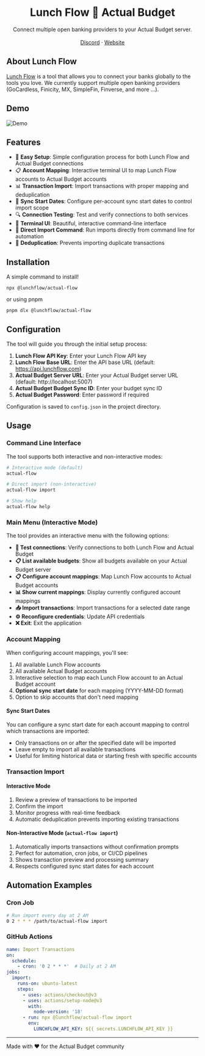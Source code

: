 <p align="center">
	<h1 align="center"><b>Lunch Flow 🤝 Actual Budget</b></h1>
<p align="center">
    Connect multiple open banking providers to your Actual Budget server.
    <br />
    <br />
    <a href="https://discord.gg/TJn5mMV4jZ">Discord</a>
    ·
    <a href="https://lunchflow.app">Website</a>
  </p>
</p>

## About Lunch Flow

[Lunch Flow](https:lunchflow.app) is a tool that allows you to connect your banks globally to the tools you love. We currently support multiple open banking providers (GoCardless, Finicity, MX, SimpleFin, Finverse, and more ...).

## Demo

![Demo](./docs/demo.gif)

## Features

- 🔗 **Easy Setup**: Simple configuration process for both Lunch Flow and Actual Budget connections
- 📋 **Account Mapping**: Interactive terminal UI to map Lunch Flow accounts to Actual Budget accounts
- 📊 **Transaction Import**: Import transactions with proper mapping and deduplication
- 📅 **Sync Start Dates**: Configure per-account sync start dates to control import scope
- 🔍 **Connection Testing**: Test and verify connections to both services
- 📱 **Terminal UI**: Beautiful, interactive command-line interface
- 🚀 **Direct Import Command**: Run imports directly from command line for automation
- 🔄 **Deduplication**: Prevents importing duplicate transactions

## Installation

A simple command to install!

```
npx @lunchflow/actual-flow
```

or using pnpm

```
pnpm dlx @lunchflow/actual-flow
```

## Configuration

The tool will guide you through the initial setup process:

1. **Lunch Flow API Key**: Enter your Lunch Flow API key
2. **Lunch Flow Base URL**: Enter the API base URL (default: https://api.lunchflow.com)
3. **Actual Budget Server URL**: Enter your Actual Budget server URL (default: http://localhost:5007)
4. **Actual Budget Budget Sync ID**: Enter your budget sync ID
5. **Actual Budget Password**: Enter password if required

Configuration is saved to `config.json` in the project directory.

## Usage

### Command Line Interface

The tool supports both interactive and non-interactive modes:

```bash
# Interactive mode (default)
actual-flow

# Direct import (non-interactive)
actual-flow import

# Show help
actual-flow help
```

### Main Menu (Interactive Mode)

The tool provides an interactive menu with the following options:

- **🔗 Test connections**: Verify connections to both Lunch Flow and Actual Budget
- **📋 List available budgets**: Show all budgets available on your Actual Budget server
- **📋 Configure account mappings**: Map Lunch Flow accounts to Actual Budget accounts
- **📊 Show current mappings**: Display currently configured account mappings
- **📥 Import transactions**: Import transactions for a selected date range
- **⚙️ Reconfigure credentials**: Update API credentials
- **❌ Exit**: Exit the application

### Account Mapping

When configuring account mappings, you'll see:

1. All available Lunch Flow accounts
2. All available Actual Budget accounts
3. Interactive selection to map each Lunch Flow account to an Actual Budget account
4. **Optional sync start date** for each mapping (YYYY-MM-DD format)
5. Option to skip accounts that don't need mapping

#### Sync Start Dates

You can configure a sync start date for each account mapping to control which transactions are imported:
- Only transactions on or after the specified date will be imported
- Leave empty to import all available transactions
- Useful for limiting historical data or starting fresh with specific accounts

### Transaction Import

#### Interactive Mode
1. Review a preview of transactions to be imported
2. Confirm the import
3. Monitor progress with real-time feedback
4. Automatic deduplication prevents importing existing transactions

#### Non-Interactive Mode (`actual-flow import`)
1. Automatically imports transactions without confirmation prompts
2. Perfect for automation, cron jobs, or CI/CD pipelines
3. Shows transaction preview and processing summary
4. Respects configured sync start dates for each account

## Automation Examples

### Cron Job
```bash
# Run import every day at 2 AM
0 2 * * * /path/to/actual-flow import
```

### GitHub Actions
```yaml
name: Import Transactions
on:
  schedule:
    - cron: '0 2 * * *'  # Daily at 2 AM
jobs:
  import:
    runs-on: ubuntu-latest
    steps:
      - uses: actions/checkout@v3
      - uses: actions/setup-node@v3
        with:
          node-version: '18'
      - run: npx @lunchflow/actual-flow import
        env:
          LUNCHFLOW_API_KEY: ${{ secrets.LUNCHFLOW_API_KEY }}
```

---

Made with ❤️ for the Actual Budget community
